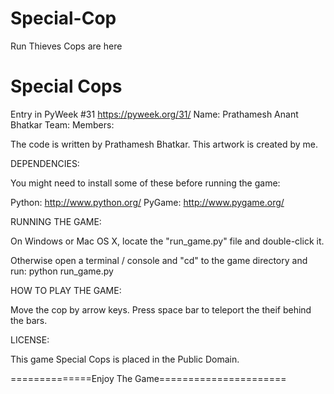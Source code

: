 # Special-Cop
Run Thieves Cops are here

Special Cops
============

Entry in PyWeek #31 <https://pyweek.org/31/>
Name: Prathamesh Anant Bhatkar
Team: 
Members: 


The code is written by Prathamesh Bhatkar.
This artwork is created by me.


DEPENDENCIES:

You might need to install some of these before running the game:

  Python:     http://www.python.org/
  PyGame:     http://www.pygame.org/



RUNNING THE GAME:

On Windows or Mac OS X, locate the "run_game.py" file and double-click it.

Otherwise open a terminal / console and "cd" to the game directory and run:
  python run_game.py



HOW TO PLAY THE GAME:

Move the cop by arrow keys.
Press space bar to teleport the theif behind the bars.



LICENSE:

This game Special Cops is placed in the Public Domain.


==============Enjoy The Game======================
